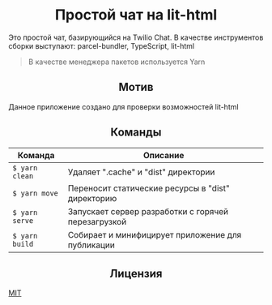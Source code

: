 <h1 align="center">Простой чат на lit-html</h1>

Это простой чат, базирующийся на Twilio Chat. В качестве инструментов сборки выступают: parcel-bundler, TypeScript, lit-html

> В качестве менеджера пакетов используется Yarn

<h2 align="center">Мотив</h2>

Данное приложение создано для проверки возможностей lit-html

<h2 align="center">Команды</h2>

| **Команда**    | **Описание**                                        |
|----------------|-----------------------------------------------------|
| `$ yarn clean` | Удаляет ".cache" и "dist" директории                |
| `$ yarn move`  | Переносит статические ресурсы в "dist" директорию   |
| `$ yarn serve` | Запускает сервер разработки с горячей перезагрузкой |
| `$ yarn build` | Собирает и минифицирует приложение для публикации   |

<h2 align="center">Лицензия</h2>

[MIT](/LICENSE)

